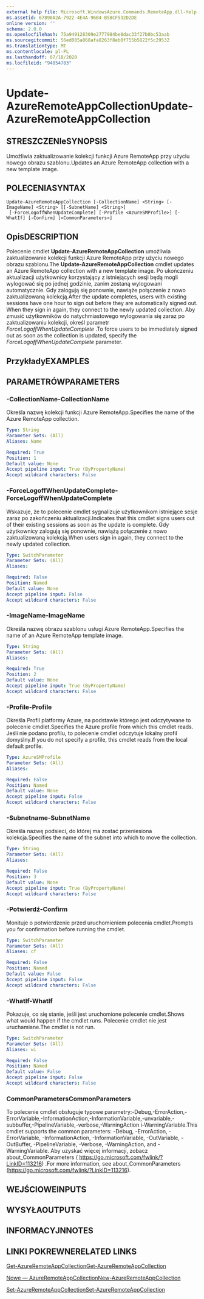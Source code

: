 ```yaml
---
external help file: Microsoft.WindowsAzure.Commands.RemoteApp.dll-Help.xml
ms.assetid: 67890A2A-7922-4E4A-96B4-B58CF532D2DE
online version: ''
schema: 2.0.0
ms.openlocfilehash: 75a949128309e2777984be0dac33f27b0bc53aab
ms.sourcegitcommit: 56ed085a868afa8263f8eb0f755b5822f5c29532
ms.translationtype: MT
ms.contentlocale: pl-PL
ms.lasthandoff: 07/18/2020
ms.locfileid: "94054703"
---
```

# <span data-ttu-id="19c16-101">Update-AzureRemoteAppCollection</span><span class="sxs-lookup"><span data-stu-id="19c16-101">Update-AzureRemoteAppCollection</span></span>

## <span data-ttu-id="19c16-102">STRESZCZENIe</span><span class="sxs-lookup"><span data-stu-id="19c16-102">SYNOPSIS</span></span>
<span data-ttu-id="19c16-103">Umożliwia zaktualizowanie kolekcji funkcji Azure RemoteApp przy użyciu nowego obrazu szablonu.</span><span class="sxs-lookup"><span data-stu-id="19c16-103">Updates an Azure RemoteApp collection with a new template image.</span></span>

## <span data-ttu-id="19c16-104">POLECENIA</span><span class="sxs-lookup"><span data-stu-id="19c16-104">SYNTAX</span></span>

```
Update-AzureRemoteAppCollection [-CollectionName] <String> [-ImageName] <String> [[-SubnetName] <String>]
 [-ForceLogoffWhenUpdateComplete] [-Profile <AzureSMProfile>] [-WhatIf] [-Confirm] [<CommonParameters>]
```

## <span data-ttu-id="19c16-105">Opis</span><span class="sxs-lookup"><span data-stu-id="19c16-105">DESCRIPTION</span></span>
<span data-ttu-id="19c16-106">Polecenie cmdlet **Update-AzureRemoteAppCollection** umożliwia zaktualizowanie kolekcji funkcji Azure RemoteApp przy użyciu nowego obrazu szablonu.</span><span class="sxs-lookup"><span data-stu-id="19c16-106">The **Update-AzureRemoteAppCollection** cmdlet updates an Azure RemoteApp collection with a new template image.</span></span>
<span data-ttu-id="19c16-107">Po ukończeniu aktualizacji użytkownicy korzystający z istniejących sesji będą mogli wylogować się po jednej godzinie, zanim zostaną wylogowani automatycznie. Gdy zalogują się ponownie, nawiąże połączenie z nowo zaktualizowaną kolekcją.</span><span class="sxs-lookup"><span data-stu-id="19c16-107">After the update completes, users with existing sessions have one hour to sign out before they are automatically signed out. When they sign in again, they connect to the newly updated collection.</span></span>
<span data-ttu-id="19c16-108">Aby zmusić użytkowników do natychmiastowego wylogowania się zaraz po zaktualizowaniu kolekcji, określ parametr *ForceLogoffWhenUpdateComplete* .</span><span class="sxs-lookup"><span data-stu-id="19c16-108">To force users to be immediately signed out as soon as the collection is updated, specify the *ForceLogoffWhenUpdateComplete* parameter.</span></span>

## <span data-ttu-id="19c16-109">Przykłady</span><span class="sxs-lookup"><span data-stu-id="19c16-109">EXAMPLES</span></span>

## <span data-ttu-id="19c16-110">PARAMETRÓW</span><span class="sxs-lookup"><span data-stu-id="19c16-110">PARAMETERS</span></span>

### <span data-ttu-id="19c16-111">-CollectionName</span><span class="sxs-lookup"><span data-stu-id="19c16-111">-CollectionName</span></span>
<span data-ttu-id="19c16-112">Określa nazwę kolekcji funkcji Azure RemoteApp.</span><span class="sxs-lookup"><span data-stu-id="19c16-112">Specifies the name of the Azure RemoteApp collection.</span></span>

```yaml
Type: String
Parameter Sets: (All)
Aliases: Name

Required: True
Position: 1
Default value: None
Accept pipeline input: True (ByPropertyName)
Accept wildcard characters: False
```

### <span data-ttu-id="19c16-113">-ForceLogoffWhenUpdateComplete</span><span class="sxs-lookup"><span data-stu-id="19c16-113">-ForceLogoffWhenUpdateComplete</span></span>
<span data-ttu-id="19c16-114">Wskazuje, że to polecenie cmdlet sygnalizuje użytkownikom istniejące sesje zaraz po zakończeniu aktualizacji.</span><span class="sxs-lookup"><span data-stu-id="19c16-114">Indicates that this cmdlet signs users out of their existing sessions as soon as the update is complete.</span></span>
<span data-ttu-id="19c16-115">Gdy użytkownicy zalogują się ponownie, nawiążą połączenie z nowo zaktualizowaną kolekcją.</span><span class="sxs-lookup"><span data-stu-id="19c16-115">When users sign in again, they connect to the newly updated collection.</span></span>

```yaml
Type: SwitchParameter
Parameter Sets: (All)
Aliases: 

Required: False
Position: Named
Default value: None
Accept pipeline input: False
Accept wildcard characters: False
```

### <span data-ttu-id="19c16-116">-ImageName</span><span class="sxs-lookup"><span data-stu-id="19c16-116">-ImageName</span></span>
<span data-ttu-id="19c16-117">Określa nazwę obrazu szablonu usługi Azure RemoteApp.</span><span class="sxs-lookup"><span data-stu-id="19c16-117">Specifies the name of an Azure RemoteApp template image.</span></span>

```yaml
Type: String
Parameter Sets: (All)
Aliases: 

Required: True
Position: 2
Default value: None
Accept pipeline input: True (ByPropertyName)
Accept wildcard characters: False
```

### <span data-ttu-id="19c16-118">-Profile</span><span class="sxs-lookup"><span data-stu-id="19c16-118">-Profile</span></span>
<span data-ttu-id="19c16-119">Określa Profil platformy Azure, na podstawie którego jest odczytywane to polecenie cmdlet.</span><span class="sxs-lookup"><span data-stu-id="19c16-119">Specifies the Azure profile from which this cmdlet reads.</span></span>
<span data-ttu-id="19c16-120">Jeśli nie podano profilu, to polecenie cmdlet odczytuje lokalny profil domyślny.</span><span class="sxs-lookup"><span data-stu-id="19c16-120">If you do not specify a profile, this cmdlet reads from the local default profile.</span></span>

```yaml
Type: AzureSMProfile
Parameter Sets: (All)
Aliases: 

Required: False
Position: Named
Default value: None
Accept pipeline input: False
Accept wildcard characters: False
```

### <span data-ttu-id="19c16-121">-Subnetname</span><span class="sxs-lookup"><span data-stu-id="19c16-121">-SubnetName</span></span>
<span data-ttu-id="19c16-122">Określa nazwę podsieci, do której ma zostać przeniesiona kolekcja.</span><span class="sxs-lookup"><span data-stu-id="19c16-122">Specifies the name of the subnet into which to move the collection.</span></span>

```yaml
Type: String
Parameter Sets: (All)
Aliases: 

Required: False
Position: 3
Default value: None
Accept pipeline input: True (ByPropertyName)
Accept wildcard characters: False
```

### <span data-ttu-id="19c16-123">-Potwierdź</span><span class="sxs-lookup"><span data-stu-id="19c16-123">-Confirm</span></span>
<span data-ttu-id="19c16-124">Monituje o potwierdzenie przed uruchomieniem polecenia cmdlet.</span><span class="sxs-lookup"><span data-stu-id="19c16-124">Prompts you for confirmation before running the cmdlet.</span></span>

```yaml
Type: SwitchParameter
Parameter Sets: (All)
Aliases: cf

Required: False
Position: Named
Default value: False
Accept pipeline input: False
Accept wildcard characters: False
```

### <span data-ttu-id="19c16-125">-WhatIf</span><span class="sxs-lookup"><span data-stu-id="19c16-125">-WhatIf</span></span>
<span data-ttu-id="19c16-126">Pokazuje, co się stanie, jeśli jest uruchomione polecenie cmdlet.</span><span class="sxs-lookup"><span data-stu-id="19c16-126">Shows what would happen if the cmdlet runs.</span></span>
<span data-ttu-id="19c16-127">Polecenie cmdlet nie jest uruchamiane.</span><span class="sxs-lookup"><span data-stu-id="19c16-127">The cmdlet is not run.</span></span>

```yaml
Type: SwitchParameter
Parameter Sets: (All)
Aliases: wi

Required: False
Position: Named
Default value: False
Accept pipeline input: False
Accept wildcard characters: False
```

### <span data-ttu-id="19c16-128">CommonParameters</span><span class="sxs-lookup"><span data-stu-id="19c16-128">CommonParameters</span></span>
<span data-ttu-id="19c16-129">To polecenie cmdlet obsługuje typowe parametry:-Debug,-ErrorAction,-ErrorVariable,-InformationAction,-InformationVariable,-unvariable,-subbuffer,-PipelineVariable,-verbose,-WarningAction i-WarningVariable.</span><span class="sxs-lookup"><span data-stu-id="19c16-129">This cmdlet supports the common parameters: -Debug, -ErrorAction, -ErrorVariable, -InformationAction, -InformationVariable, -OutVariable, -OutBuffer, -PipelineVariable, -Verbose, -WarningAction, and -WarningVariable.</span></span> <span data-ttu-id="19c16-130">Aby uzyskać więcej informacji, zobacz about_CommonParameters ( https://go.microsoft.com/fwlink/?LinkID=113216) .</span><span class="sxs-lookup"><span data-stu-id="19c16-130">For more information, see about_CommonParameters (https://go.microsoft.com/fwlink/?LinkID=113216).</span></span>

## <span data-ttu-id="19c16-131">WEJŚCIOWE</span><span class="sxs-lookup"><span data-stu-id="19c16-131">INPUTS</span></span>

## <span data-ttu-id="19c16-132">WYSYŁA</span><span class="sxs-lookup"><span data-stu-id="19c16-132">OUTPUTS</span></span>

## <span data-ttu-id="19c16-133">INFORMACYJN</span><span class="sxs-lookup"><span data-stu-id="19c16-133">NOTES</span></span>

## <span data-ttu-id="19c16-134">LINKI POKREWNE</span><span class="sxs-lookup"><span data-stu-id="19c16-134">RELATED LINKS</span></span>

[<span data-ttu-id="19c16-135">Get-AzureRemoteAppCollection</span><span class="sxs-lookup"><span data-stu-id="19c16-135">Get-AzureRemoteAppCollection</span></span>](./Get-AzureRemoteAppCollection.md)

[<span data-ttu-id="19c16-136">Nowe — AzureRemoteAppCollection</span><span class="sxs-lookup"><span data-stu-id="19c16-136">New-AzureRemoteAppCollection</span></span>](./New-AzureRemoteAppCollection.md)

[<span data-ttu-id="19c16-137">Set-AzureRemoteAppCollection</span><span class="sxs-lookup"><span data-stu-id="19c16-137">Set-AzureRemoteAppCollection</span></span>](./Set-AzureRemoteAppCollection.md)


